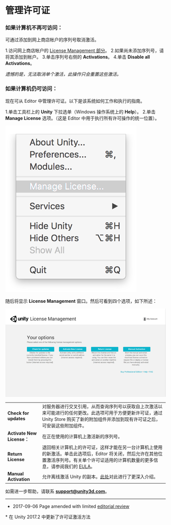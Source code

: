 # 管理许可证


### 如果计算机不再可访问：

可通过添加到网上商店帐户的序列号取消激活。

1.访问网上商店帐户的 [License Management 部分](https://store.unity3d.com/account/licenses)。
2.如果尚未添加序列号，请将其添加到帐户。
3.单击序列号右侧的 __Activations__。
4.单击 __Disable all Activations__。

_遗憾的是，无法取消单个激活，此操作只会重置这些激活。_

### 如果计算机仍可访问：

现在可从 Editor 中管理许可证。以下是该系统如何工作和执行的指南。

  
1.单击工具栏上的 __Unity__ 下拉选单（Windows 操作系统上的 __Help__）。
2.单击 __Manage License__ 选项。（这是 Editor 中用于执行所有许可操作的统一位置）。

![](../uploads/Main/manageLicensedropdown.png) 

随后将显示 __License Management__ 窗口。然后可看到四个选项，如下所述：

![License Management 窗口](../uploads/Main/licenseManagementwindow.png)

|||
|:---|:---|
| **Check for updates** |  对服务器进行交叉引用，从而查询序列号以获取自上次激活以来可能进行的任何更改。此选项可用于方便更新许可证，通过 Unity Store 购买了新的附加组件并添加到现有许可证之后，可安装这些附加组件。|
| **Activate New License：** | 在正在使用的计算机上激活新的序列号。 |
| **Return License** | 退回相关计算机上的许可证，这样才能在另一台计算机上使用的新激活。单击此选项后，Editor 将关闭，然后允许在其他位置激活序列号。有关单个许可证适用的计算机数量的更多信息，请参阅我们的 [EULA](http://unity3d.com/company/legal/eula)。 |
| **Manual Activation** | 允许离线激活 Unity 的副本。[此处](ManualActivationGuide.html)对此进行了更深入介绍。 |

如需进一步帮助，请联系 **support@unity3d.com**。

---

* <span class="page-edit">2017-09-06  Page amended with limited [editorial review](DocumentationEditorialReview.html)
</span>
* <span class="page-history">在 Unity 2017.2 中更新了许可证激活方法</span>
